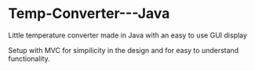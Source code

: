 # Temp-Converter---Java
Little temperature converter made in Java with an easy to use GUI display

Setup with MVC for simpilicity in the design and for easy to understand functionality.
